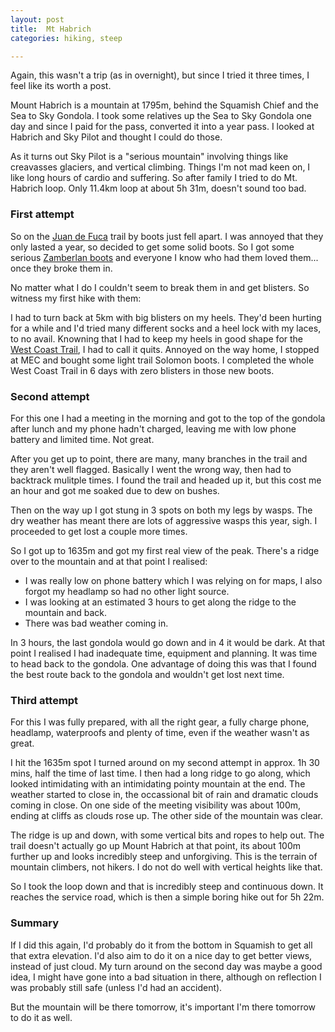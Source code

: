 ```yaml
---
layout: post
title:  Mt Habrich
categories: hiking, steep

---
```


Again, this wasn't a trip (as in overnight), but since I tried it three times, I feel like its worth a post.

Mount Habrich is a mountain at 1795m, behind the Squamish Chief and the Sea to Sky Gondola. I took some relatives up the Sea to Sky Gondola one day and since I paid for the pass, converted it into a year pass. I looked at Habrich and Sky Pilot and thought I could do those.

As it turns out Sky Pilot is a "serious mountain" involving things like creavasses glaciers, and vertical climbing. Things I'm not mad keen on, I like long hours of cardio and suffering. So after family I tried to do Mt. Habrich loop. Only 11.4km loop at about 5h 31m, doesn't sound too bad.

### First attempt

So on the [Juan de Fuca](/2023-06-20-juan-de-fuca.html) trail by boots just fell apart. I was annoyed that they only lasted a year, so decided to get some solid boots. So I got some serious [Zamberlan boots](https://www.mec.ca/en/product/5024-148/996-vioz-gore-tex-backpacking-boots) and everyone I know who had them loved them... once they broke them in.

No matter what I do I couldn't seem to break them in and get blisters. So witness my first hike with them:

<div class="strava-embed-placeholder" data-embed-type="activity" data-embed-id="9395027270"></div><script src="https://strava-embeds.com/embed.js"></script>

I had to turn back at 5km with big blisters on my heels. They'd been hurting for a while and I'd tried many different socks and a heel lock with my laces, to no avail. Knowning that I had to keep my heels in good shape for the [West Coast Trail](/2023-07-31-west-coast-trail.html), I had to call it quits. Annoyed on the way home, I stopped at MEC and bought some light trail Solomon boots. I completed the whole West Coast Trail in 6 days with zero blisters in those new boots.

### Second attempt

For this one I had a meeting in the morning and got to the top of the gondola after lunch and my phone hadn't charged, leaving me with low phone battery and limited time. Not great.

<div class="strava-embed-placeholder" data-embed-type="activity" data-embed-id="9752733479"></div><script src="https://strava-embeds.com/embed.js"></script>

After you get up to point, there are many, many branches in the trail and they aren't well flagged. Basically I went the wrong way, then had to backtrack mulitple times. I found the trail and headed up it, but this cost me an hour and got me soaked due to dew on bushes.

Then on the way up I got stung in 3 spots on both my legs by wasps. The dry weather has meant there are lots of aggressive wasps this year, sigh. I proceeded to get lost a couple more times.

So I got up to 1635m and got my first real view of the peak. There's a ridge over to the mountain and at that point I realised:
* I was really low on phone battery which I was relying on for maps, I also forgot my headlamp so had no other light source.
* I was looking at an estimated 3 hours to get along the ridge to the mountain and back.
* There was bad weather coming in.

In 3 hours, the last gondola would go down and in 4 it would be dark. At that point I realised I had inadequate time, equipment and planning. It was time to head back to the gondola. One advantage of doing this was that I found the best route back to the gondola and wouldn't get lost next time.

### Third attempt

For this I was fully prepared, with all the right gear, a fully charge phone, headlamp, waterproofs and plenty of time, even if the weather wasn't as great.

<div class="strava-embed-placeholder" data-embed-type="activity" data-embed-id="9778389866"></div><script src="https://strava-embeds.com/embed.js"></script>

I hit the 1635m spot I turned around on my second attempt in approx. 1h 30 mins, half the time of last time. I then had a long ridge to go along, which looked intimidating with an intimidating pointy mountain at the end. The weather started to close in, the occassional bit of rain and dramatic clouds coming in close. On one side of the meeting visibility was about 100m, ending at cliffs as clouds rose up. The other side of the mountain was clear.

The ridge is up and down, with some vertical bits and ropes to help out. The trail doesn't actually go up Mount Habrich at that point, its about 100m further up and looks incredibly steep and unforgiving. This is the terrain of mountain climbers, not hikers. I do not do well with vertical heights like that.

So I took the loop down and that is incredibly steep and continuous down. It reaches the service road, which is then a simple boring hike out for 5h 22m.

### Summary

If I did this again, I'd probably do it from the bottom in Squamish to get all that extra elevation. I'd also aim to do it on a nice day to get better views, instead of just cloud. My turn around on the second day was maybe a good idea, I might have gone into a bad situation in there, although on reflection I was probably still safe (unless I'd had an accident).

But the mountain will be there tomorrow, it's important I'm there tomorrow to do it as well.